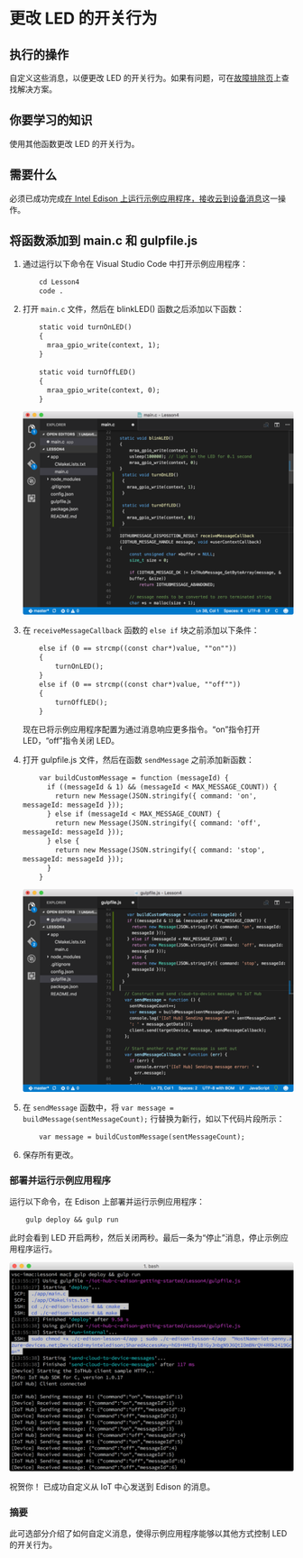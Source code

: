 <properties
    pageTitle="从 Azure IoT 中心更改消息的 LED 闪烁行为 | Azure"
    description="自定义这些消息，以更改 LED 的开关行为。"
    services="iot-hub"
    documentationcenter=""
    author="shizn"
    manager="timtl"
    tags=""
    keywords="使用 arduino 控制 led" />
<tags
    ms.assetid="9826c55a-0e24-4296-ae54-29b7fe66436a"
    ms.service="iot-hub"
    ms.devlang="c"
    ms.topic="article"
    ms.tgt_pltfrm="na"
    ms.workload="na"
    ms.date="11/8/2016"
    wacn.date="01/06/2017"
    ms.author="xshi" />  


# 更改 LED 的开关行为
## 执行的操作
自定义这些消息，以便更改 LED 的开关行为。如果有问题，可在[故障排除页][troubleshooting]上查找解决方案。

## 你要学习的知识
使用其他函数更改 LED 的开关行为。

## 需要什么
必须已成功完成[在 Intel Edison 上运行示例应用程序，接收云到设备消息][receive-cloud-to-device-messages]这一操作。

## 将函数添加到 main.c 和 gulpfile.js
1. 通过运行以下命令在 Visual Studio Code 中打开示例应用程序：

   
		   cd Lesson4
		   code .
   
2. 打开 `main.c` 文件，然后在 blinkLED() 函数之后添加以下函数：

   
		   static void turnOnLED()
		   {
		     mraa_gpio_write(context, 1);
		   }

		   static void turnOffLED()
		   {
		     mraa_gpio_write(context, 0);
		   }
   

   ![添加了函数的 main.c 文件](./media/iot-hub-intel-edison-lessons/lesson4/updated_app_c.png)  


3. 在 `receiveMessageCallback` 函数的 `else if` 块之前添加以下条件：

   
		   else if (0 == strcmp((const char*)value, ""on""))
		   {
		       turnOnLED();
		   }
		   else if (0 == strcmp((const char*)value, ""off""))
		   {
		       turnOffLED();
		   }
   

   现在已将示例应用程序配置为通过消息响应更多指令。“on”指令打开 LED，“off”指令关闭 LED。
4. 打开 gulpfile.js 文件，然后在函数 `sendMessage` 之前添加新函数：

   
		   var buildCustomMessage = function (messageId) {
		     if ((messageId & 1) && (messageId < MAX_MESSAGE_COUNT)) {
		       return new Message(JSON.stringify({ command: 'on', messageId: messageId }));
		     } else if (messageId < MAX_MESSAGE_COUNT) {
		       return new Message(JSON.stringify({ command: 'off', messageId: messageId }));
		     } else {
		       return new Message(JSON.stringify({ command: 'stop', messageId: messageId }));
		     }
		   }
   

   ![增加了函数的 Gulpfile.js 文件][gulpfile]  

5. 在 `sendMessage` 函数中，将 `var message = buildMessage(sentMessageCount);` 行替换为新行，如以下代码片段所示：

   
		   var message = buildCustomMessage(sentMessageCount);
   
6. 保存所有更改。

### 部署并运行示例应用程序
运行以下命令，在 Edison 上部署并运行示例应用程序：


		gulp deploy && gulp run


此时会看到 LED 开启两秒，然后关闭两秒。最后一条为“停止”消息，停止示例应用程序运行。

![打开和关闭][on-and-off]  


祝贺你！ 已成功自定义从 IoT 中心发送到 Edison 的消息。

### 摘要
此可选部分介绍了如何自定义消息，使得示例应用程序能够以其他方式控制 LED 的开关行为。

<!-- Images and links -->


[troubleshooting]: /documentation/articles/iot-hub-intel-edison-kit-c-troubleshooting/
[receive-cloud-to-device-messages]: /documentation/articles/iot-hub-intel-edison-kit-c-lesson4-send-cloud-to-device-messages/
[gulpfile]: ./media/iot-hub-intel-edison-lessons/lesson4/updated_gulpfile_c.png
[on-and-off]: ./media/iot-hub-intel-edison-lessons/lesson4/gulp_on_and_off_c.png

<!---HONumber=Mooncake_0103_2017-->